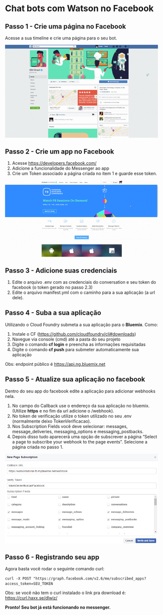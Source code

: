 # Chat bots com Watson no Facebook

## Passo 1 - Crie uma página no Facebook
Acesse a sua timeline e crie uma página para o seu bot.

![Página no Facebook](readme_images/Tut1.gif)

## Passo 2 - Crie um app no Facebook
1. Acesse https://developers.facebook.com/
2. Adicione a funcionalidade do Messenger ao app
3. Crie um Token associado a página criada no item 1 e guarde esse token.

![App no Facebook](readme_images/Tut2.gif)

## Passo 3 - Adicione suas credenciais
1. Edite o arquivo .env com as credenciais do conversation e seu token do facebook (o token gerado no passo 2.3)
2. Edite o arquivo manifest.yml com o caminho para a sua aplicação (a url dele).

## Passo 4 - Suba a sua aplicação
Utilizando o Cloud Foundry submeta a sua aplicação para o __Bluemix__. Como:

1. Instale o CF (https://github.com/cloudfoundry/cli#downloads)
2. Navegue via console (cmd) até a pasta do seu projeto
3. Digite o comando **cf login** e preencha as informações requisitadas 
4. Digite o comando **cf push** para submeter automaticamente sua aplicação

Obs: endpoint público é https://api.ng.bluemix.net

## Passo 5 - Atualize sua aplicação no facebook
Dentro do seu app do facebook edite a aplicação para adicionar webhooks nela.

1. No campo do Callback use o endereço da sua aplicação no bluemix. (Utilize __https__ e no fim da url adicione o /webhook).
2. No token de verificação utilize o token utilizado no seu .env (normalmente deixo TokenVerificacao).
3. Nos Subscription Fields você deve selecionar: messages, message_deliveries, messaging_options e messaging_postbacks.
4. Depois disso tudo aparecerá uma opção de subscrever a página “Select a page to subscribe your webhook to the page events”. Selecione a página criada no passo 1.

![Editar o webhooks](readme_images/webhooks.png)

## Passo 6 - Registrando seu app
Agora basta você rodar o seguinte comando curl:

`curl -X POST "https://graph.facebook.com/v2.6/me/subscribed_apps?access_token=SEU_TOKEN`

Obs: se você não tem o curl instalado o link pra download é: https://curl.haxx.se/dlwiz/

__Pronto! Seu bot já está funcionando no messenger.__


